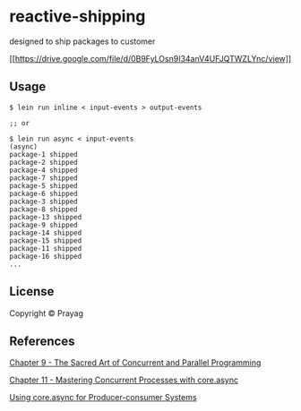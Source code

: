 # reactive-shipping

designed to ship packages to customer

[[https://drive.google.com/file/d/0B9FyLOsn9I34anV4UFJQTWZLYnc/view]]

## Usage

```
$ lein run inline < input-events > output-events

;; or 

$ lein run async < input-events
(async)
package-1 shipped
package-2 shipped
package-4 shipped
package-7 shipped
package-5 shipped
package-6 shipped
package-3 shipped
package-8 shipped
package-13 shipped
package-9 shipped
package-14 shipped
package-15 shipped
package-11 shipped
package-16 shipped
...
```

## License

Copyright © Prayag

##  References

[Chapter 9 - The Sacred Art of Concurrent and Parallel Programming](http://www.braveclojure.com/concurrency/)

[Chapter 11 - Mastering Concurrent Processes with core.async](http://www.braveclojure.com/core-async/)

[Using core.async for Producer-consumer Systems
](http://elbenshira.com/blog/using-core-async-for-producer-consumer-workflows/)
